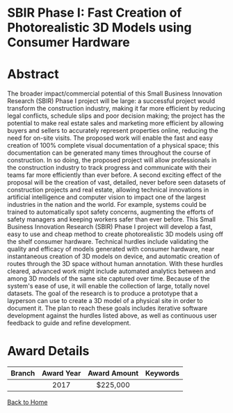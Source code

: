 
SBIR Phase I: Fast Creation of Photorealistic 3D Models using Consumer Hardware
===============================================================================

# Abstract


The broader impact/commercial potential of this Small Business Innovation Research (SBIR) Phase I project will be large: a successful project would transform the construction industry, making it far more efficient by reducing legal conflicts, schedule slips and poor decision making; the project has the potential to make real estate sales and marketing more efficient by allowing buyers and sellers to accurately represent properties online, reducing the need for on-site visits. The proposed work will enable the fast and easy creation of 100% complete visual documentation of a physical space; this documentation can be generated many times throughout the course of construction. In so doing, the proposed project will allow professionals in the construction industry to track progress and communicate with their teams far more efficiently than ever before. A second exciting effect of the proposal will be the creation of vast, detailed, never before seen datasets of construction projects and real estate, allowing technical innovations in artificial intelligence and computer vision to impact one of the largest industries in the nation and the world. For example, systems could be trained to automatically spot safety concerns, augmenting the efforts of safety managers and keeping workers safer than ever before. This Small Business Innovation Research (SBIR) Phase I project will develop a fast, easy to use and cheap method to create photorealistic 3D models using off the shelf consumer hardware. Technical hurdles include validating the quality and efficacy of models generated with consumer hardware, near instantaneous creation of 3D models on device, and automatic creation of routes through the 3D space without human annotation. With these hurdles cleared, advanced work might include automated analytics between and among 3D models of the same site captured over time. Because of the system's ease of use, it will enable the collection of large, totally novel datasets. The goal of the research is to produce a prototype that a layperson can use to create a 3D model of a physical site in order to document it. The plan to reach these goals includes iterative software development against the hurdles listed above, as well as continuous user feedback to guide and refine development.  

# Award Details

|Branch|Award Year|Award Amount|Keywords|
| :---: | :---: | :---: | :---: |
||2017|$225,000||
  
  


[Back to Home](https://github.com/chrischow/dod_sbir_awards/JT/#302)